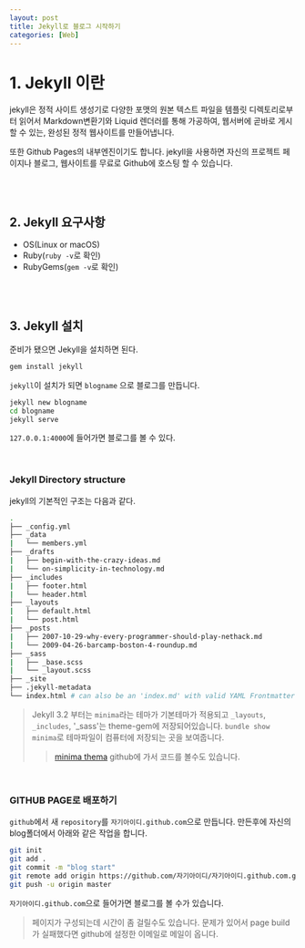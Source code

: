 ```yaml
---
layout: post
title: Jekyll로 블로그 시작하기
categories: [Web]
---
```

# 1. Jekyll 이란

jekyll은 정적 사이트 생성기로 다양한 포맷의 원본 텍스트 파일을 템플릿 디렉토리로부터 읽어서 Markdown변환기와 Liquid 렌더러를 통해 가공하여, 웹서버에 곧바로 게시할 수 있는, 완성된 정적 웹사이트를 만들어냅니다.

또한 Github Pages의 내부엔진이기도 합니다. jekyll을 사용하면 자신의 프로젝트 페이지나 블로그, 웹사이트를 무료로 Github에 호스팅 할 수 있습니다.

<br>
<br>

## 2. Jekyll 요구사항

* OS(Linux or macOS)
* Ruby(`ruby -v`로 확인)
* RubyGems(`gem -v`로 확인)

<br>
<br>

## 3. Jekyll 설치

준비가 됐으면 Jekyll을 설치하면 된다.

```bash
gem install jekyll
```

`jekyll`이 설치가 되면
`blogname` 으로 블로그를 만듭니다.

```bash
jekyll new blogname
cd blogname
jekyll serve
```

`127.0.0.1:4000`에 들어가면 블로그를 볼 수 있다.

<br>

### Jekyll Directory structure

jekyll의 기본적인 구조는 다음과 같다.

```bash
.
├── _config.yml
├── _data
|   └── members.yml
├── _drafts
|   ├── begin-with-the-crazy-ideas.md
|   └── on-simplicity-in-technology.md
├── _includes
|   ├── footer.html
|   └── header.html
├── _layouts
|   ├── default.html
|   └── post.html
├── _posts
|   ├── 2007-10-29-why-every-programmer-should-play-nethack.md
|   └── 2009-04-26-barcamp-boston-4-roundup.md
├── _sass
|   ├── _base.scss
|   └── _layout.scss
├── _site
├── .jekyll-metadata
└── index.html # can also be an 'index.md' with valid YAML Frontmatter
```

> Jekyll 3.2 부터는 `minima`라는 테마가 기본테마가 적용되고 `_layouts`, `_includes`, '_sass'는 theme-gem에 저장되어있습니다.
> `bundle show minima`로 테마파일이 컴퓨터에 저장되는 곳을 보여줍니다.
> >[minima thema](https://github.com/jekyll/minima) github에 가서 코드를 볼수도 있습니다.

<br>

### GITHUB PAGE로 배포하기

`github`에서 새 `repository`를 `자기아이디.github.com`으로 만듭니다. 만든후에 자신의 blog폴더에서 아래와 같은 작업을 합니다.

```bash
git init
git add .
git commit -m "blog start"
git remote add origin https://github.com/자기아이디/자기아이디.github.com.git
git push -u origin master
```

`자기아이디.github.com`으로 들어가면 블로그를 볼 수가 있습니다.
> 페이지가 구성되는데 시간이 좀 걸릴수도 있습니다. 문제가 있어서 page build가 실패했다면 github에 설정한 이메일로 메일이 옵니다.